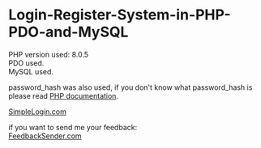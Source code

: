 # Login-Register-System-in-PHP-PDO-and-MySQL

PHP version used: 8.0.5<br />
PDO used.<br />
MySQL used.<br />

password_hash was also used, if you don't know what password_hash is please read [PHP documentation](https://www.php.net/manual/en/function.password-hash.php).

[SimpleLogin.com](http://isaquesilva.infinityfreeapp.com/Simple-Login-Register-System-in-PHP-and-MySQL/login.php)

if you want to send me your feedback:<br />
[FeedbackSender.com](http://isaquesilva.infinityfreeapp.com/Feedback-Sender-PHPMailer/)
